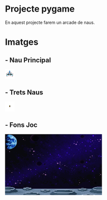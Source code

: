 # Projecte pygame

En aquest projecte farem un arcade de naus. 

# Imatges 

## - Nau Principal
![Nau Principal](NaveJuego.png)

## - Trets Naus 
![Tret Nau](Disparos.png)

## - Fons Joc
![Fons Joc](FondoJuego.png)
